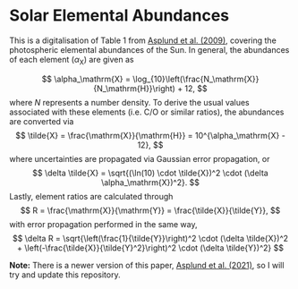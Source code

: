 # Solar Elemental Abundances
This is a digitalisation of Table 1 from [Asplund et al. (2009)](https://www.annualreviews.org/content/journals/10.1146/annurev.astro.46.060407.145222), covering the photospheric elemental abundances of the Sun. In general, the abundances of each element ($\alpha_\mathrm{X}$) are given as

$$
\alpha_\mathrm{X} = \log_{10}\left(\frac{N_\mathrm{X}}{N_\mathrm{H}}\right) + 12,
$$
where $N$ represents a number density. To derive the usual values associated with these elements (i.e. C/O or similar ratios), the abundances are converted via
$$
\tilde{X} = \frac{\mathrm{X}}{\mathrm{H}} = 10^{\alpha_\mathrm{X} - 12},
$$
where uncertainties are propagated via Gaussian error propagation, or
$$
\delta \tilde{X} = \sqrt{(\ln(10) \cdot \tilde{X})^2 \cdot (\delta \alpha_\mathrm{X})^2}.
$$
Lastly, element ratios are calculated through
$$
R = \frac{\mathrm{X}}{\mathrm{Y}} = \frac{\tilde{X}}{\tilde{Y}},
$$
with error propagation performed in the same way,
$$
\delta R = \sqrt{\left(\frac{1}{\tilde{Y}}\right)^2 \cdot (\delta \tilde{X})^2 + \left(-\frac{\tilde{X}}{\tilde{Y}^2}\right)^2 \cdot (\delta \tilde{Y})^2}
$$

**Note:** There is a newer version of this paper, [Asplund et al. (2021)](https://www.aanda.org/articles/aa/full_html/2021/09/aa40445-21/aa40445-21.html#S16), so I will try and update this repository.
